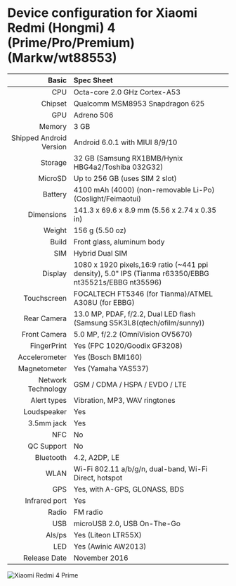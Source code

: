 Device configuration for Xiaomi Redmi (Hongmi) 4 (Prime/Pro/Premium) (Markw/wt88553)
========================================================================================

Basic   | Spec Sheet
-------:|:-------------------------
CPU     | Octa-core 2.0 GHz Cortex-A53
Chipset | Qualcomm MSM8953 Snapdragon 625
GPU     | Adreno 506
Memory  | 3 GB
Shipped Android Version | Android 6.0.1 with MIUI 8/9/10
Storage | 32 GB (Samsung RX1BMB/Hynix HBG4a2/Toshiba 032G32)
MicroSD | Up to 256 GB (uses SIM 2 slot)
Battery | 4100 mAh (4000) (non-removable Li-Po) (Coslight/Feimaotui)
Dimensions | 141.3 x 69.6 x 8.9 mm (5.56 x 2.74 x 0.35 in)
Weight | 156 g (5.50 oz)
Build | Front glass, aluminum body
SIM | Hybrid Dual SIM
Display | 1080 x 1920 pixels,16:9 ratio (~441 ppi density), 5.0" IPS (Tianma r63350/EBBG nt35521s/EBBG nt35596)
Touchscreen | FOCALTECH FT5346 (for Tianma)/ATMEL A308U (for EBBG)
Rear Camera  | 13.0 MP, PDAF, f/2.2, Dual LED flash (Samsung S5K3L8(qtech/ofilm/sunny))
Front Camera | 5.0 MP, f/2.2 (OmniVision OV5670)
FingerPrint | Yes (FPC 1020/Goodix GF3208)
Accelerometer | Yes (Bosch BMI160)
Magnetometer | Yes (Yamaha YAS537)
Network Technology | GSM / CDMA / HSPA / EVDO / LTE
Alert types | Vibration, MP3, WAV ringtones
Loudspeaker | Yes 
3.5mm jack | Yes
NFC | No
QC Support | No
Bluetooth | 4.2, A2DP, LE
WLAN | Wi-Fi 802.11 a/b/g/n, dual-band, Wi-Fi Direct, hotspot
GPS | Yes, with A-GPS, GLONASS, BDS
Infrared port |	Yes
Radio |	FM radio
USB | microUSB 2.0, USB On-The-Go
Als/ps | Yes (Liteon LTR55X)
LED | Yes (Awinic AW2013)
Release Date | November 2016

![Xiaomi Redmi 4 Prime](https://ixbt.online/live/images/original/00/00/07/2016/12/23/ed26fbbef4.jpg "Xiaomi Redmi 4 Prime")
